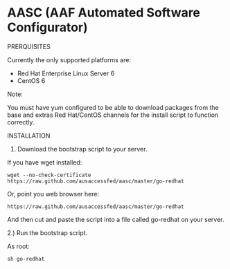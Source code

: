 AASC (AAF Automated Software Configurator)
==========================================

PRERQUISITES

Currently the only supported platforms are:

- Red Hat Enterprise Linux Server 6
- CentOS 6

Note:

You must have yum configured to be able to download packages from the base and extras Red Hat/CentOS channels for the install script to function correctly.

INSTALLATION

1) Download the bootstrap script to your server.

If you have wget installed:

    wget --no-check-certificate https://raw.github.com/ausaccessfed/aasc/master/go-redhat

Or, point you web browser here:

    https://raw.github.com/ausaccessfed/aasc/master/go-redhat

And then cut and paste the script into a file called go-redhat on your server.

2.) Run the bootstrap script.

As root:

    sh go-redhat


